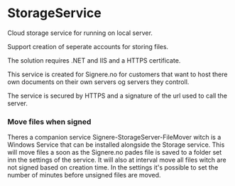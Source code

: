 StorageService
==============

Cloud storage service for running on local server. 

Support creation of seperate accounts for storing files.

The solution requires .NET and IIS and a HTTPS certificate.

This service is created for Signere.no for customers that want to host there own documents on their own servers og servers they controll.

The service is secured by HTTPS and a signature of the url used to call the server.

### Move files when signed
Theres a companion service Signere-StorageServer-FileMover witch is a Windows Service that can be installed alongside the Storage service. This will move files a soon as the Signere.no pades file is saved to a folder set inn the settings of the service. It will also at interval move all files witch are not signed based on creation time. In the settings it's possible to set the number of minutes before unsigned files are moved.

